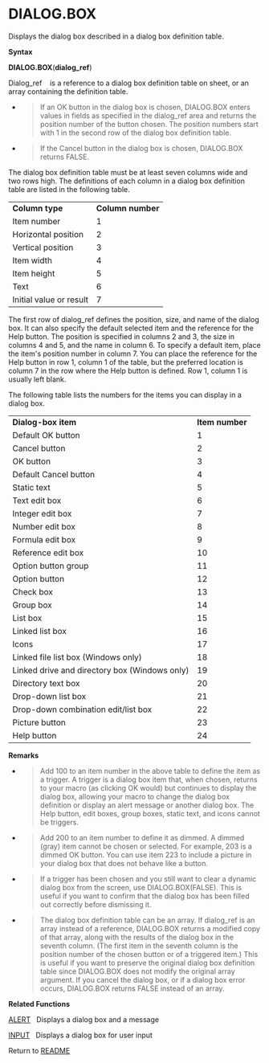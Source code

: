 # DIALOG.BOX

Displays the dialog box described in a dialog box definition table.

**Syntax**

**DIALOG.BOX**(**dialog\_ref**)

Dialog\_ref&nbsp;&nbsp;&nbsp;&nbsp;is a reference to a dialog box
definition table on sheet, or an array containing the definition table.

  - > If an OK button in the dialog box is chosen, DIALOG.BOX enters
    > values in fields as specified in the dialog\_ref area and returns
    > the position number of the button chosen. The position numbers
    > start with 1 in the second row of the dialog box definition table.

  - > If the Cancel button in the dialog box is chosen, DIALOG.BOX
    > returns FALSE.


The dialog box definition table must be at least seven columns wide and
two rows high. The definitions of each column in a dialog box definition
table are listed in the following table.

|                         |                   |
| ----------------------- | ----------------- |
| **Column type**         | **Column number** |
| Item number             | 1                 |
| Horizontal position     | 2                 |
| Vertical position       | 3                 |
| Item width              | 4                 |
| Item height             | 5                 |
| Text                    | 6                 |
| Initial value or result | 7                 |

The first row of dialog\_ref defines the position, size, and name of the
dialog box. It can also specify the default selected item and the
reference for the Help button. The position is specified in columns 2
and 3, the size in columns 4 and 5, and the name in column 6. To specify
a default item, place the item's position number in column 7. You can
place the reference for the Help button in row 1, column 1 of the table,
but the preferred location is column 7 in the row where the Help button
is defined. Row 1, column 1 is usually left blank.

The following table lists the numbers for the items you can display in a
dialog box.

|                                               |                 |
| --------------------------------------------- | --------------- |
| **Dialog-box item**                           | **Item number** |
| Default OK button                             | 1               |
| Cancel button                                 | 2               |
| OK button                                     | 3               |
| Default Cancel button                         | 4               |
| Static text                                   | 5               |
| Text edit box                                 | 6               |
| Integer edit box                              | 7               |
| Number edit box                               | 8               |
| Formula edit box                              | 9               |
| Reference edit box                            | 10              |
| Option button group                           | 11              |
| Option button                                 | 12              |
| Check box                                     | 13              |
| Group box                                     | 14              |
| List box                                      | 15              |
| Linked list box                               | 16              |
| Icons                                         | 17              |
| Linked file list box (Windows only)           | 18              |
| Linked drive and directory box (Windows only) | 19              |
| Directory text box                            | 20              |
| Drop-down list box                            | 21              |
| Drop-down combination edit/list box           | 22              |
| Picture button                                | 23              |
| Help button                                   | 24              |

**Remarks**

  - > Add 100 to an item number in the above table to define the item as
    > a trigger. A trigger is a dialog box item that, when chosen,
    > returns to your macro (as clicking OK would) but continues to
    > display the dialog box, allowing your macro to change the dialog
    > box definition or display an alert message or another dialog box.
    > The Help button, edit boxes, group boxes, static text, and icons
    > cannot be triggers.

  - > Add 200 to an item number to define it as dimmed. A dimmed (gray)
    > item cannot be chosen or selected. For example, 203 is a dimmed OK
    > button. You can use item 223 to include a picture in your dialog
    > box that does not behave like a button.

  - > If a trigger has been chosen and you still want to clear a dynamic
    > dialog box from the screen, use DIALOG.BOX(FALSE). This is useful
    > if you want to confirm that the dialog box has been filled out
    > correctly before dismissing it.

  - > The dialog box definition table can be an array. If dialog\_ref is
    > an array instead of a reference, DIALOG.BOX returns a modified
    > copy of that array, along with the results of the dialog box in
    > the seventh column. (The first item in the seventh column is the
    > position number of the chosen button or of a triggered item.) This
    > is useful if you want to preserve the original dialog box
    > definition table since DIALOG.BOX does not modify the original
    > array argument. If you cancel the dialog box, or if a dialog box
    > error occurs, DIALOG.BOX returns FALSE instead of an array.


**Related Functions**

[ALERT](ALERT.md)&nbsp;&nbsp;&nbsp;Displays a dialog box and a message

[INPUT](INPUT.md)&nbsp;&nbsp;&nbsp;Displays a dialog box for user input



Return to [README](README.md)

